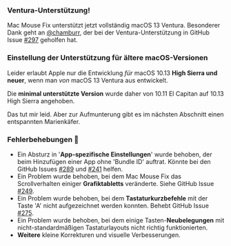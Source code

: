 ### Ventura-Unterstützung!
Mac Mouse Fix unterstützt jetzt vollständig macOS 13 Ventura.
Besonderer Dank geht an [@chamburr](https://github.com/chamburr), der bei der Ventura-Unterstützung in GitHub Issue [#297](https://github.com/noah-nuebling/mac-mouse-fix/issues/297) geholfen hat.

### Einstellung der Unterstützung für ältere macOS-Versionen

Leider erlaubt Apple nur die Entwicklung _für_ macOS 10.13 **High Sierra und neuer**, wenn man _von_ macOS 13 Ventura aus entwickelt.

Die **minimal unterstützte Version** wurde daher von 10.11 El Capitan auf 10.13 High Sierra angehoben.

Das tut mir leid. Aber zur Aufmunterung gibt es im nächsten Abschnitt einen entspannten Marienkäfer.

### Fehlerbehebungen 🐞
- Ein Absturz in '**App-spezifische Einstellungen**' wurde behoben, der beim Hinzufügen einer App ohne 'Bundle ID' auftrat. Könnte bei den GitHub Issues [#289](https://github.com/noah-nuebling/mac-mouse-fix/issues/289) und [#241](https://github.com/noah-nuebling/mac-mouse-fix/issues/241) helfen.
- Ein Problem wurde behoben, bei dem Mac Mouse Fix das Scrollverhalten einiger **Grafiktabletts** veränderte. Siehe GitHub Issue [#249](https://github.com/noah-nuebling/mac-mouse-fix/issues/249).
- Ein Problem wurde behoben, bei dem **Tastaturkurzbefehle** mit der Taste 'A' nicht aufgezeichnet werden konnten. Behebt GitHub Issue [#275](https://github.com/noah-nuebling/mac-mouse-fix/issues/275).
- Ein Problem wurde behoben, bei dem einige Tasten-**Neubelegungen** mit nicht-standardmäßigen Tastaturlayouts nicht richtig funktionierten.
- **Weitere** kleine Korrekturen und visuelle Verbesserungen.